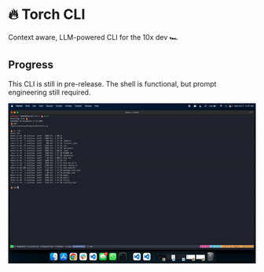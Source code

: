 # 🔥 Torch CLI

Context aware, LLM-powered CLI for the 10x dev 🏎️

## Progress

This CLI is still in pre-release. The shell is functional, but prompt engineering still required.

![Progress](docs/vhs/2023-10-02.gif)
